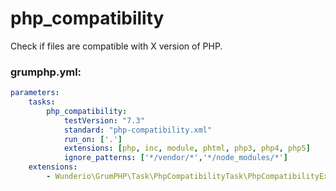 # php_compatibility

Check if files are compatible with X version of PHP.

### grumphp.yml:
````yml
parameters:
    tasks:
        php_compatibility:
            testVersion: "7.3"
            standard: "php-compatibility.xml"
            run_on: ['.']
            extensions: [php, inc, module, phtml, php3, php4, php5]
            ignore_patterns: ['*/vendor/*','*/node_modules/*']
    extensions:
        - Wunderio\GrumPHP\Task\PhpCompatibilityTask\PhpCompatibilityExtensionLoader
````
